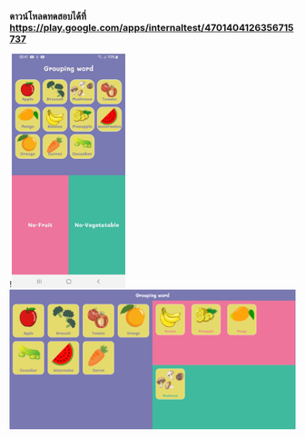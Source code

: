 ### ดาวน์โหลดทดสอบได้ที่ https://play.google.com/apps/internaltest/4701404126356715737


!<img src="https://github.com/Khanthamalee/Wordgroup/blob/main/assets/upoloadtogoogleplay/main1.jpg" width="200" style="max-width: 100%;">
<img src="https://github.com/Khanthamalee/Wordgroup/blob/main/assets/upoloadtogoogleplay/main%201024x500.png" width="650" style="max-width: 100%;">
